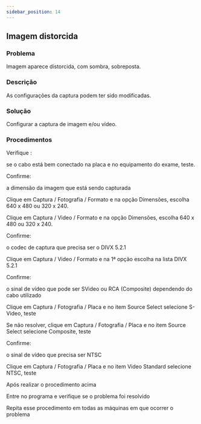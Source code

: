 ```yaml
---
sidebar_position: 14
---
```


## Imagem distorcida
### Problema

Imagem aparece distorcida, com sombra, sobreposta.

### Descrição

As configurações da captura podem ter sido modificadas.

### Solução

Configurar a captura de imagem e/ou vídeo.

### Procedimentos

Verifique :

se o cabo está bem conectado na placa e no equipamento do exame, teste.

Confirme:

a dimensão da imagem que está sendo capturada

Clique em Captura / Fotografia / Formato e na opção Dimensões, escolha 640 x 480 ou 320 x 240.

Clique em Captura / Video / Formato e na opção Dimensões, escolha 640 x 480 ou 320 x 240.

Confirme:

o codec de captura que precisa ser o DIVX 5.2.1

Clique em Captura / Video / Formato e na 1ª opção escolha na lista DIVX 5.2.1

Confirme:

o sinal de vídeo que pode ser SVideo ou RCA (Composite) dependendo do cabo utilizado

Clique em Captura / Fotografia / Placa e no item Source Select selecione S-Video, teste

Se não resolver, clique em Captura / Fotografia / Placa e no item Source Select selecione Composite, teste

Confirme:

o sinal de vídeo que precisa ser NTSC

Clique em Captura / Fotografia / Placa e no item Video Standard selecione NTSC, teste

Após realizar o procedimento acima

Entre no programa e verifique se o problema foi resolvido

Repita esse procedimento em todas as máquinas em que ocorrer o problema
